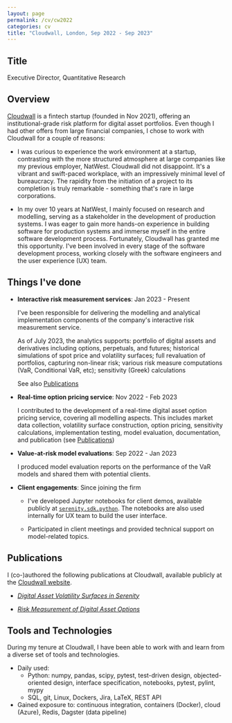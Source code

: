 ```yaml
---
layout: page
permalink: /cv/cw2022
categories: cv
title: "Cloudwall, London, Sep 2022 - Sep 2023"
---
```


## Title

Executive Director, Quantitative Research

## Overview

[Cloudwall](https://cloudwall.tech/) is a fintech startup (founded in Nov 2021), offering an institutional-grade risk platform for digital asset portfolios. Even though I had other offers from large financial companies, I chose to work with Cloudwall for a couple of reasons:

- I was curious to experience the work environment at a startup, contrasting with the more structured atmosphere at large companies like my previous employer, NatWest. Cloudwall did not disappoint. It's a vibrant and swift-paced workplace, with an impressively minimal level of bureaucracy. The rapidity from the initiation of a project to its completion is truly remarkable - something that's rare in large corporations.

- In my over 10 years at NatWest, I mainly focused on research and modelling, serving as a stakeholder in the development of production systems. I was eager to gain more hands-on experience in building software for production systems and immerse myself in the entire software development process. Fortunately, Cloudwall has granted me this opportunity. I've been involved in every stage of the software development process, working closely with the software engineers and the user experience (UX) team.

## Things I've done

- **Interactive risk measurement services**: Jan 2023 - Present

  I've been responsible for delivering the modelling and analytical implementation components of the company's interactive risk measurement service.

  As of July 2023, the analytics supports: portfolio of digital assets and derivatives including options, perpetuals, and futures; historical simulations of spot price and volatility surfaces; full revaluation of portfolios, capturing non-linear risk; various risk measure computations (VaR, Conditional VaR, etc); sensitivity (Greek) calculations

  See also [Publications](#publications)


- **Real-time option pricing service**: Nov 2022 - Feb 2023

  I contributed to the development of a real-time digital asset option pricing service, covering all modelling aspects. This includes market data collection, volatility surface construction, option pricing, sensitivity calculations, implementation testing, model evaluation, documentation, and publication (see [Publications](#publications))

- **Value-at-risk model evaluations**: Sep 2022 - Jan 2023

  I produced model evaluation reports on the performance of the VaR models and shared them with potential clients.

- **Client engagements**: Since joining the firm

  - I've developed Jupyter notebooks for client demos, available publicly at [`serenity.sdk.python`](https://github.com/cloudwall/serenity.sdk.python). The notebooks are also used internally for UX team to build the user interface.

  - Participated in client meetings and provided technical support on model-related topics.

## Publications

I (co-)authored the following publications at Cloudwall, available publicly at the [Cloudwall website](https://cloudwall.tech/research).

<div id="pulications"></div>

- [_Digital Asset Volatility Surfaces in Serenity_](https://cdn.sanity.io/files/9b037qa5/production/25b6d7e0ab1d7cae3e8578cb5f9371d3b8467ac1.pdf)

- [_Risk Measurement of Digital Asset Options_](https://cdn.sanity.io/files/9b037qa5/production/1e39edcd0f64cf430acc5ff3d10eccd80d927339.pdf)

## Tools and Technologies

During my tenure at Cloudwall, I have been able to work with and learn from a diverse set of tools and technologies.

- Daily used:
  - Python: numpy, pandas, scipy, pytest, test-driven design, objected-oriented design, interface specification, notebooks, pytest, pylint, mypy
  - SQL, git, Linux, Dockers, Jira, LaTeX, REST API
- Gained exposure to: continuous integration, containers (Docker), cloud (Azure), Redis, Dagster (data pipeline)
